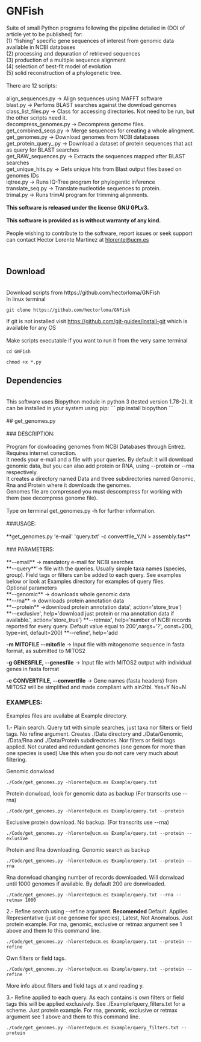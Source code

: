 # GNFish
Suite of small Python programs following the pipeline detailed in (DOI of article yet to be published) for:<br />
(1) “fishing” specific gene sequences of interest from genomic data available in NCBI databases<br />
(2) processing and depuration of retrieved sequences<br />
(3) production of a multiple sequence alignment<br />
(4) selection of best-fit model of evolution<br />
(5) solid reconstruction of a phylogenetic tree.<br />
<br />
There are 12 scripts:<br />
<br />
align_sequences.py -> Align sequences using MAFFT software<br />
blast.py -> Perfoms BLAST searches against the download genomes<br />
class_list_files.py -> Class for accessing directories. Not need to be run, but the other scripts need it.<br />
decompress_genomes.py -> Decompress genome files.<br />
get_combined_seqs.py -> Merge sequences for creating a whole alingment.<br />
get_genomes.py -> Download genomes from NCBI databases<br />
get_protein_query_.py -> Download a dataset of protein sequences that act as query for BLAST searches<br />
get_RAW_sequences.py -> Extracts the sequences mapped after BLAST searches<br />
get_unique_hits.py -> Gets unique hits from Blast output files based on genomes IDs<br />
iqtree.py -> Runs IQ-Tree program for phylogentic inference<br />
translate_seq.py -> Translate nucleotide sequences to protein.<br />
trimal.py -> Runs trimAl program for trimming alignments.<br />
<br />
**This software is released under the license GNU GPLv3.**<br />
<br />
**This software is provided as is without warranty of any kind.**<br />
<br />
People wishing to contribute to the software, report issues or seek support can contact Hector Lorente Martinez at hlorente@ucm.es<br />
<br />
<br />
## Download<br />
<br />
Download scripts from https://github.com/hectorloma/GNFish<br />
In linux terminal

```
git clone https://github.com/hectorloma/GNFish
```
If git is not installed visit https://github.com/git-guides/install-git which is available for any OS<br />
<br />
Make scripts executable if you want to run it from the very same terminal
```
cd GNFish
```
```
chmod +x *.py
```


## Dependencies<br />
<br />
This software uses Biopython module in python 3 (tested version 1.78-2). It can be installed in your system using pip:
```
pip install biopython 
```
<br />
<br />
## get_genomes.py<br />
<br />
### DESCRIPTION:<br />
<br />
Program for dowloading genomes from NCBI Databases through Entrez. Requires internet conection.<br />
It needs your e-mail and a file with your queries. By default it will download genomic data, but you can also add protein or RNA, using --protein or --rna respectively.<br />
It creates a directory named Data and three subdirectories named Genomic, Rna and Protein where it downloads the genomes.<br />
Genomes file are compressed you must descompress for working with them (see decompress genome file).<br />
<br />
Type on terminal get_genomes.py -h for further information.<br />
<br />
###USAGE:<br />
<br />
**get_genomes.py 'e-mail' 'query.txt' -c convertfile_Y/N > assembly.fas**<br />
<br />
### PARAMETERS:<br />
<br />
**--email** -> mandatory e-mail for NCBI searches<br />
**--query**'-> file with the queries. Usually simple taxa names (species, group). Field tags or filters can be added to each query. See examples below or look at Examples directory for examples of query files.<br />
Optional parameters<br />
**--genomic** -> downloads whole genomic data<br />
**--rna** -> downloads protein annotation data<br />
**--protein** ->download protein annotation data', action='store_true')<br />
**--exclusive', help='download just protein or rna annotation data if available.', action='store_true')
**--retmax', help='number of NCBI records reported for every query. Default value equal to 200',nargs='?', const=200, type=int, default=200)
**--refine', help='add

**-m MITOFILE --mitofile** -> Input file with mitogenome sequence in fasta format, as submitted to MITOS2

**-g GENESFILE, --genesfile** -> Input file with MITOS2 output with individual genes in fasta format

**-c CONVERTFILE, --convertfile** -> Gene names (fasta headers) from MITOS2 will be simplified and made compliant with aln2tbl. Yes=Y No=N

### EXAMPLES:

Examples files are availabe at Example directory.

1.- Plain search. Query txt with simple searches, just taxa nor filters or field tags. No refine argument.
Creates ./Data directory and ./Data/Genomic, ./Data/Rna and ./Data/Protein subdirectories. 
Nor filters or field tags applied. Not curated and redundant genomes (one genom for more than one species is used)
Use this when you do not care very much about filtering.

Genomic donwload
```
./Code/get_genomes.py -hlorente@ucm.es Example/query.txt
```
Protein donwload, look for genomic data as backup (For transcrits use --rna)
```
./Code/get_genomes.py -hlorente@ucm.es Example/query.txt --protein
```
Exclusive protein download. No backup. (For transcrits use --rna)
```
./Code/get_genomes.py -hlorente@ucm.es Example/query.txt --protein --exlusive
```
Protein and Rna downloading. Genomic search as backup
```
./Code/get_genomes.py -hlorente@ucm.es Example/query.txt --protein --rna
```
Rna donwload changing number of records downloaded. Will donwload until 1000 genomes if available. By default 200 are donwloaded.
```
./Code/get_genomes.py -hlorente@ucm.es Example/query.txt --rna --retmax 1000
```
2.- Refine search using --refine argument. **Recomended**
Default. Applies Representative (just one genome for species), Latest, Not Anomalous.
Just protein example. For rna, genomic, exclusive or retmax argument see 1 above and them to this command line.
```
./Code/get_genomes.py -hlorente@ucm.es Example/query.txt --protein --refine
```
Own filters or field tags. 
```
./Code/get_genomes.py -hlorente@ucm.es Example/query.txt --protein --refine ''
```
More info about filters and field tags at x and reading y.

3.- Refine applied to each query.
As each contains is own filters or field tags this will be applied exclusively. See ./Example/query_filters.txt for a scheme.
Just protein example. For rna, genomic, exclusive or retmax argument see 1 above and them to this command line.
```
./Code/get_genomes.py -hlorente@ucm.es Example/query_filters.txt --protein
```
